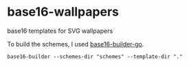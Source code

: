 # base16-wallpapers
base16 templates for SVG wallpapers

To build the schemes, I used [base16-builder-go](base16-builder-go).



`base16-builder --schemes-dir "schemes" --template-dir "."`
